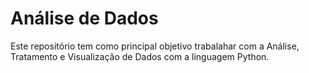 # Análise de Dados
Este repositório tem como principal objetivo trabalahar com a Análise, Tratamento e Visualização de Dados com a linguagem Python.
